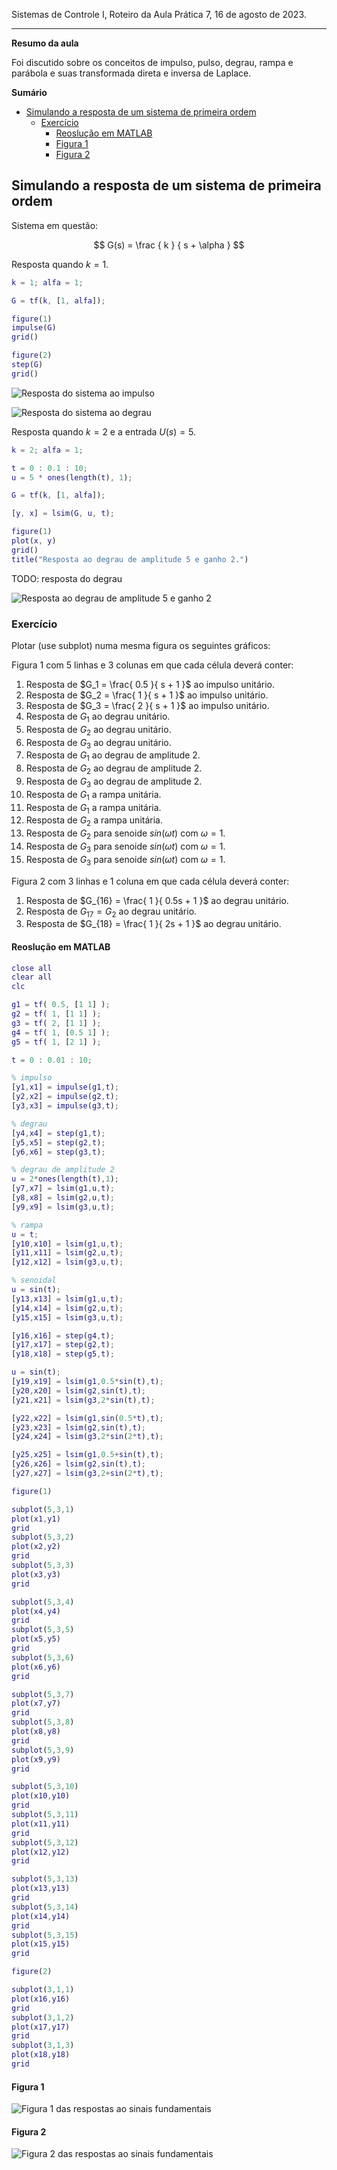 Sistemas de Controle I, Roteiro da Aula Prática 7, 16 de agosto de 2023.

---

**Resumo da aula**

Foi discutido sobre os conceitos de impulso, pulso, degrau, rampa e parábola e suas transformada direta e inversa de Laplace.

**Sumário**
- [Simulando a resposta de um sistema de primeira ordem](#simulando-a-resposta-de-um-sistema-de-primeira-ordem)
  - [Exercício](#exercício)
    - [Reoslução em MATLAB](#reoslução-em-matlab)
    - [Figura 1](#figura-1)
    - [Figura 2](#figura-2)


## Simulando a resposta de um sistema de primeira ordem

Sistema em questão:

$$ G(s) = \frac { k } { s + \alpha } $$

Resposta quando $k = 1$.

```MATLAB
k = 1; alfa = 1;

G = tf(k, [1, alfa]);

figure(1)
impulse(G)
grid()

figure(2)
step(G)
grid()
```

![Resposta do sistema ao impulso](imgs/impulso1.png)

![Resposta do sistema ao degrau](imgs/degrau1.png)

Resposta quando $k = 2$ e a entrada $U(s) = 5$.

```MATLAB
k = 2; alfa = 1;

t = 0 : 0.1 : 10;
u = 5 * ones(length(t), 1);

G = tf(k, [1, alfa]);

[y, x] = lsim(G, u, t);

figure(1)
plot(x, y)
grid()
title("Resposta ao degrau de amplitude 5 e ganho 2.")
```

TODO: resposta do degrau

![Resposta ao degrau de amplitude 5 e ganho 2](imgs/degrau2.png)

### Exercício

Plotar (use subplot) numa mesma figura os seguintes gráficos:

Figura 1 com 5 linhas e 3 colunas em que cada célula deverá conter:

1. Resposta de $G_1 = \frac{ 0.5 }{ s + 1 }$ ao impulso unitário.
2. Resposta de $G_2 = \frac{ 1 }{ s + 1 }$ ao impulso unitário.
3. Resposta de $G_3 = \frac{ 2 }{ s + 1 }$ ao impulso unitário.
4. Resposta de $G_1$ ao degrau unitário.
5. Resposta de $G_2$ ao degrau unitário.
6. Resposta de $G_3$ ao degrau unitário.
7. Resposta de $G_1$ ao degrau de amplitude 2.
8. Resposta de $G_2$ ao degrau de amplitude 2.
9. Resposta de $G_3$ ao degrau de amplitude 2.
10. Resposta de $G_1$ a rampa unitária.
10. Resposta de $G_1$ a rampa unitária.
11. Resposta de $G_2$ a rampa unitária.
11. Resposta de $G_2$ para senoide $sin(\omega t)$ com $\omega = 1$.
12. Resposta de $G_3$ para senoide $sin(\omega t)$ com $\omega = 1$.
12. Resposta de $G_3$ para senoide $sin(\omega t)$ com $\omega = 1$.

Figura 2 com 3 linhas e 1 coluna em que cada célula deverá conter:

1. Resposta de $G_{16} = \frac{ 1 }{ 0.5s + 1 }$ ao degrau unitário.
2. Resposta de $G_{17} = G_2$ ao degrau unitário.
3. Resposta de $G_{18} = \frac{ 1 }{ 2s + 1 }$ ao degrau unitário.

#### Reoslução em MATLAB
```MATLAB
close all
clear all
clc

g1 = tf( 0.5, [1 1] );
g2 = tf( 1, [1 1] );
g3 = tf( 2, [1 1] );
g4 = tf( 1, [0.5 1] );
g5 = tf( 1, [2 1] );

t = 0 : 0.01 : 10;

% impulso
[y1,x1] = impulse(g1,t);
[y2,x2] = impulse(g2,t);
[y3,x3] = impulse(g3,t);

% degrau
[y4,x4] = step(g1,t);
[y5,x5] = step(g2,t);
[y6,x6] = step(g3,t);

% degrau de amplitude 2
u = 2*ones(length(t),1);
[y7,x7] = lsim(g1,u,t);
[y8,x8] = lsim(g2,u,t);
[y9,x9] = lsim(g3,u,t);

% rampa
u = t;
[y10,x10] = lsim(g1,u,t);
[y11,x11] = lsim(g2,u,t);
[y12,x12] = lsim(g3,u,t);

% senoidal
u = sin(t);
[y13,x13] = lsim(g1,u,t);
[y14,x14] = lsim(g2,u,t);
[y15,x15] = lsim(g3,u,t);

[y16,x16] = step(g4,t);
[y17,x17] = step(g2,t);
[y18,x18] = step(g5,t);

u = sin(t);
[y19,x19] = lsim(g1,0.5*sin(t),t);
[y20,x20] = lsim(g2,sin(t),t);
[y21,x21] = lsim(g3,2*sin(t),t);

[y22,x22] = lsim(g1,sin(0.5*t),t);
[y23,x23] = lsim(g2,sin(t),t);
[y24,x24] = lsim(g3,2*sin(2*t),t);

[y25,x25] = lsim(g1,0.5+sin(t),t);
[y26,x26] = lsim(g2,sin(t),t);
[y27,x27] = lsim(g3,2+sin(2*t),t);

figure(1)

subplot(5,3,1)
plot(x1,y1)
grid
subplot(5,3,2)
plot(x2,y2)
grid
subplot(5,3,3)
plot(x3,y3)
grid

subplot(5,3,4)
plot(x4,y4)
grid
subplot(5,3,5)
plot(x5,y5)
grid
subplot(5,3,6)
plot(x6,y6)
grid

subplot(5,3,7)
plot(x7,y7)
grid
subplot(5,3,8)
plot(x8,y8)
grid
subplot(5,3,9)
plot(x9,y9)
grid

subplot(5,3,10)
plot(x10,y10)
grid
subplot(5,3,11)
plot(x11,y11)
grid
subplot(5,3,12)
plot(x12,y12)
grid

subplot(5,3,13)
plot(x13,y13)
grid
subplot(5,3,14)
plot(x14,y14)
grid
subplot(5,3,15)
plot(x15,y15)
grid

figure(2)

subplot(3,1,1)
plot(x16,y16)
grid
subplot(3,1,2)
plot(x17,y17)
grid
subplot(3,1,3)
plot(x18,y18)
grid
```

#### Figura 1
![Figura 1 das respostas ao sinais fundamentais](imgs/respostas1.png)

#### Figura 2
![Figura 2 das respostas ao sinais fundamentais](imgs/respostas2.png)
